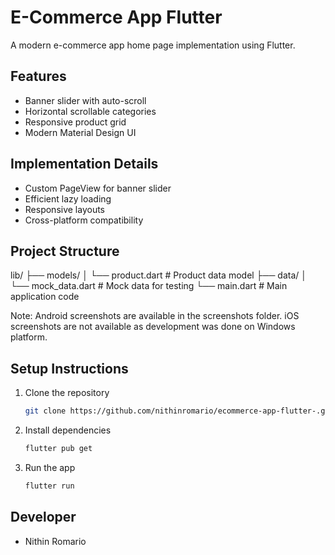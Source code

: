 # E-Commerce App Flutter

A modern e-commerce app home page implementation using Flutter.

## Features
- Banner slider with auto-scroll
- Horizontal scrollable categories
- Responsive product grid
- Modern Material Design UI

## Implementation Details
- Custom PageView for banner slider
- Efficient lazy loading
- Responsive layouts
- Cross-platform compatibility

## Project Structure
lib/
  ├── models/
  │   └── product.dart      # Product data model
  ├── data/
  │   └── mock_data.dart    # Mock data for testing
  └── main.dart             # Main application code

Note: Android screenshots are available in the screenshots folder. iOS screenshots are not available as development was done on Windows platform.

## Setup Instructions
1. Clone the repository
   ```bash
   git clone https://github.com/nithinromario/ecommerce-app-flutter-.git
   ```

2. Install dependencies
   ```bash
   flutter pub get
   ```

3. Run the app
   ```bash
   flutter run
   ```

## Developer
- Nithin Romario
